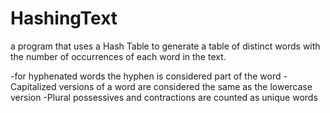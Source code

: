 # HashingText
 a program that uses a Hash Table to generate a table of distinct words with the number of occurrences of each word in the text.
 
-for hyphenated words the hyphen is considered part of the word
-Capitalized versions of a word are considered the same as the lowercase version
-Plural possessives and contractions are counted as unique words

